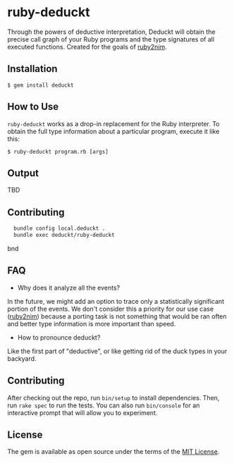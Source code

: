 # ruby-deduckt

Through the powers of deductive interpretation, Deduckt will obtain the precise
call graph of your Ruby programs and the type signatures of all executed functions.
Created for the goals of [ruby2nim](https://github.com/metacraft-labs/ruby2nim).

## Installation

    $ gem install deduckt

## How to Use

`ruby-deduckt` works as a drop-in replacement for the Ruby interpreter. To obtain the full type information about a particular program, execute it like this:

    $ ruby-deduckt program.rb [args]

## Output

TBD

## Contributing

```bash
  bundle config local.deduckt .
  bundle exec deduckt/ruby-deduckt
```

bnd
## FAQ

* Why does it analyze all the events?

In the future, we might add an option to trace only a statistically significant portion of the events. We don't consider this a priority for our use case ([ruby2nim](https://github.com/metacraft-labs/py2nim)) because a porting task is not something that would be ran often and better type information is more important than speed.

* How to pronounce deduckt?

Like the first part of "deductive", or like getting rid of the duck types in your backyard. 

## Contributing

After checking out the repo, run `bin/setup` to install dependencies. Then, run `rake spec` to run the tests. You can also run `bin/console` for an interactive prompt that will allow you to experiment.

## License

The gem is available as open source under the terms of the [MIT License](https://opensource.org/licenses/MIT).
